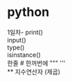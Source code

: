 # python
1일차- 
      print()\
      input()\
      type()\
      isinstance()\
      한줄 #  한꺼번에 """  '''\
      ** 지수연산자 (제곱)
